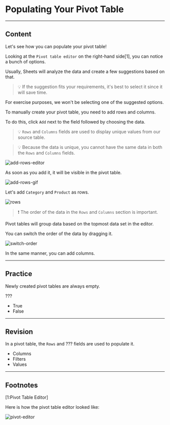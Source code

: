 ﻿---
author: Stefan-Stojanovic

type: normal

category: how-to

links:
  - '[Sample Data](https://www.learningcontainer.com/sample-excel-data-for-analysis#Sample_Xlsx_file_download-2){website}'

---

# Populating Your Pivot Table

---
## Content

Let's see how you can populate your pivot table!

Looking at the `Pivot table editor` on the right-hand side[1], you can notice a bunch of options.

Usually, Sheets will analyze the data and create a few suggestions based on that.

> 💡 If the suggestion fits your requirements, it's best to select it since it will save time.

For exercise purposes, we won't be selecting one of the suggested options.

To manually create your pivot table, you need to add rows and columns.

To do this, click `Add` next to the field followed by choosing the data.

> 💡 `Rows` and `Columns` fields are used to display unique values from our source table.

> 💡 Because the data is unique, you cannot have the same data in both the `Rows` and `Columns` fields.

![add-rows-editor](https://img.enkipro.com/e486c007ba8e5dc305d674f7e3527fa7.png)

As soon as you add it, it will be visible in the pivot table.

![add-rows-gif](https://img.enkipro.com/49d5ce7ea92533f6e739f1d65df5781a.gif)

Let's add `Category` and `Product` as rows.

![rows](https://img.enkipro.com/454d37a7ed74454c82a12de8a525919c.png)

> ❗ The order of the data in the `Rows` and `Columns` section is important.

Pivot tables will group data based on the topmost data set in the editor.

You can switch the order of the data by dragging it. 

![switch-order](https://img.enkipro.com/6c1922e40a0ecb7dc0748227d21b67b0.gif)

In the same manner, you can add columns.

---
## Practice

Newly created pivot tables are always empty.

???

- True
- False

---
## Revision

In a pivot table, the `Rows` and ??? fields are used to populate it.

- Columns
- Filters
- Values

---
## Footnotes

[1:Pivot Table Editor]

Here is how the pivot table editor looked like:

![pivot-editor](https://img.enkipro.com/a195da10b5b4832c018064ac85dd2a59.png)
